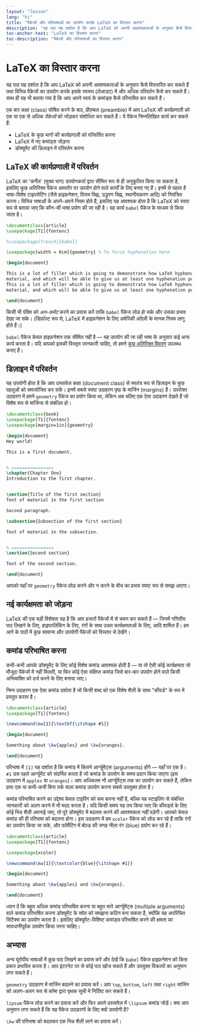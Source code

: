 ```yaml
---
layout: "lesson"
lang: "hi"
title: "पैकेजों और परिभाषाओं का उपयोग करके LaTeX का विस्तार करना"
description: "यह पाठ यह दर्शाता है कि आप LaTeX को अपनी आवश्यकताओं के अनुसार कैसे विस्तारित कर सकते हैं तथा विभिन्न पैकेजों का उपयोग करके इसके स्वरूप (लेआउट) में और अधिक परिवर्तन कैसे कर सकते हैं। साथ ही यह भी बताया गया है कि आप अपने स्वयं के कमांड्स कैसे परिभाषित कर सकते हैं।"
toc-anchor-text: "LaTeX का विस्तार करना"
toc-description: "पैकेजों और परिभाषाओं का विस्तार करना"
---
```


# LaTeX का विस्तार करना

<span
  class="summary">यह पाठ यह दर्शाता है कि आप LaTeX को अपनी आवश्यकताओं के अनुसार कैसे विस्तारित कर सकते हैं तथा विभिन्न पैकेजों का उपयोग करके इसके स्वरूप (लेआउट) में और अधिक परिवर्तन कैसे कर सकते हैं। साथ ही यह भी बताया गया है कि आप अपने स्वयं के कमांड्स कैसे परिभाषित कर सकते हैं।</span>

एक बार कक्षा (class) घोषित करने के बाद, प्रीएम्बल (preamble) में आप LaTeX की कार्यप्रणाली को एक या एक से अधिक *पैकेजों* को जोड़कर संशोधित कर सकते हैं। ये पैकेज निम्नलिखित कार्य कर सकते हैं:

- LaTeX के कुछ भागों की कार्यप्रणाली को परिवर्तित करना  
- LaTeX में नए कमांड्स जोड़ना  
- डॉक्यूमेंट की डिज़ाइन में परिवर्तन करना  



## LaTeX की कार्यप्रणाली में परिवर्तन

LaTeX का 'कर्नेल' (मुख्य भाग) उपयोगकर्ता द्वारा सीमित रूप से ही अनुकूलित किया जा सकता है, इसलिए कुछ अतिरिक्त पैकेज आमतौर पर उपयोग होने वाले कार्यों के लिए बनाए गए हैं। इनमें से पहला है भाषा-विशेष टाइपसेटिंग (जैसे हाइफ़नेशन, विराम चिह्न, उद्धरण चिह्न, स्थानीयकरण आदि) को नियंत्रित करना। विभिन्न भाषाओं के अपने-अपने नियम होते हैं, इसलिए यह आवश्यक होता है कि LaTeX को स्पष्ट रूप से बताया जाए कि कौन-सी भाषा प्रयोग की जा रही है। यह कार्य `babel` पैकेज के माध्यम से किया जाता है।


```latex
\documentclass{article}
\usepackage[T1]{fontenc}

%\usepackage[french]{babel}

\usepackage[width = 6cm]{geometry} % To force hyphenation here

\begin{document}

This is a lot of filler which is going to demonstrate how LaTeX hyphenates
material, and which will be able to give us at least one hyphenation point.
This is a lot of filler which is going to demonstrate how LaTeX hyphenates
material, and which will be able to give us at least one hyphenation point.

\end{document}
```

किसी भी पंक्ति को *अन-कमेंट* करने का प्रयास करें ताकि `babel` पैकेज लोड हो सके और उसका प्रभाव देखा जा सके। (डिफ़ॉल्ट रूप से, LaTeX में हाइफ़नेशन के लिए अमेरिकी अंग्रेज़ी के मानक नियम लागू होते हैं।)

`babel` पैकेज केवल हाइफ़नेशन तक सीमित नहीं है — यह उपयोग की जा रही भाषा के अनुसार कई अन्य कार्य करता है। यदि आपको इसकी विस्तृत जानकारी चाहिए, तो हमने [कुछ अतिरिक्त विवरण](more-06) उपलब्ध कराए हैं।



## डिज़ाइन में परिवर्तन
यह उपयोगी होता है कि आप दस्तावेज़ कक्षा (document class) से स्वतंत्र रूप से डिज़ाइन के कुछ पहलुओं को समायोजित कर सकें। इनमें सबसे स्पष्ट उदाहरण पृष्ठ के मार्जिन (margins) हैं। उपरोक्त उदाहरण में हमने `geometry` पैकेज का प्रयोग किया था, लेकिन अब चलिए एक ऐसा उदाहरण देखते हैं जो विशेष रूप से मार्जिन्स से संबंधित हो।

```latex
\documentclass{book}
\usepackage[T1]{fontenc}
\usepackage[margin=1in]{geometry}

\begin{document}
Hey world!

This is a first document.


% ================
\chapter{Chapter One}
Introduction to the first chapter.


\section{Title of the first section}
Text of material in the first section

Second paragraph.

\subsection{Subsection of the first section}

Text of material in the subsection.


% ================
\section{Second section}

Text of the second section.

\end{document}
```

आपको यहाँ पर `geometry` पैकेज लोड करने और न करने के बीच का प्रभाव स्पष्ट रूप से समझ आएगा।


## नई कार्यक्षमता को जोड़ना

LaTeX की एक बड़ी विशेषता यह है कि आप हजारों पैकेजों में से चयन कर सकते हैं — जिनमें गणितीय पाठ लिखने के लिए, हाइपरलिंकिंग के लिए, रंगों के साथ उन्नत कार्यक्षमताओं के लिए, आदि शामिल हैं। हम आगे के पाठों में कुछ सामान्य और उपयोगी पैकेजों को विस्तार से देखेंगे।


## कमांड परिभाषित करना

कभी-कभी आपके डॉक्यूमेंट के लिए कोई विशेष कमांड आवश्यक होती है — या तो ऐसी कोई कार्यक्षमता जो मौजूदा पैकेजों में नहीं मिलती, या फिर कोई ऐसा संक्षिप्त कमांड जिसे बार-बार उपयोग होने वाले किसी अभिव्यक्ति को दर्ज करने के लिए बनाया जाए।

निम्न उदाहरण एक ऐसा कमांड दर्शाता है जो किसी शब्द को एक विशेष शैली के साथ "कीवर्ड" के रूप में प्रस्तुत करता है।

```latex
\documentclass{article}
\usepackage[T1]{fontenc}

\newcommand\kw[1]{\textbf{\itshape #1}}

\begin{document}

Something about \kw{apples} and \kw{oranges}.

\end{document}
```

परिभाषा में `[1]` यह दर्शाता है कि कमांड में कितने आर्ग्यूमेंट्स (arguments) होंगे — यहाँ पर एक है। `#1` उस पहले आर्ग्यूमेंट को संदर्भित करता है जो कमांड के उपयोग के समय प्रदान किया जाएगा (इस उदाहरण में `apples` या `oranges`)। आप अधिकतम नौ आर्ग्यूमेंट्स तक का उपयोग कर सकते हैं, लेकिन प्रायः एक या कभी-कभी बिना तर्क वाला कमांड उपयोग करना सबसे उपयुक्त होता है।

कमांड परिभाषित करने का उद्देश्य केवल टाइपिंग को कम करना नहीं है, बल्कि यह स्टाइलिंग से संबंधित जानकारी को अलग करने में भी मदद करता है। यदि किसी समय यह तय किया जाए कि कीवर्ड्स के लिए कोई भिन्न शैली अपनाई जाए, तो पूरे डॉक्यूमेंट में बदलाव करने की आवश्यकता नहीं पड़ेगी। आपको केवल कमांड की ही परिभाषा को बदलना होगा। इस उदाहरण में हम `xcolor` पैकेज को लोड कर रहे हैं ताकि रंगों का उपयोग किया जा सके, और फॉर्मेटिंग में बोल्ड की जगह नीला रंग (blue) प्रयोग कर रहे हैं।

```latex
\documentclass{article}
\usepackage[T1]{fontenc}

\usepackage{xcolor}

\newcommand\kw[1]{\textcolor{blue}{\itshape #1}}

\begin{document}

Something about \kw{apples} and \kw{oranges}.

\end{document}
```

ध्यान दें कि बहुत अधिक कमांड परिभाषित करना या बहुत सारे आर्ग्यूमेंट्स (multiple arguments) वाले कमांड परिभाषित करना डॉक्यूमेंट के स्रोत को समझना कठिन बना सकता है, क्योंकि यह अपरिचित सिंटैक्स का उपयोग करता है। इसलिए डॉक्यूमेंट-विशिष्ट कमांड्स परिभाषित करने की क्षमता का सावधानीपूर्वक उपयोग किया जाना चाहिए।


## अभ्यास

अन्य यूरोपीय भाषाओं में कुछ पाठ लिखने का प्रयास करें और देखें कि `babel` पैकेज हाइफ़नेशन को किस प्रकार प्रभावित करता है। आप इंटरनेट पर से कोई पाठ खोज सकते हैं और उपयुक्त विकल्पों का अनुमान लगा सकते हैं।

`geometry` उदाहरण में मार्जिन बदलने का प्रयास करें। आप `top`, `bottom`, `left` तथा `right` मार्जिन को अलग-अलग रूप से कॉमा द्वारा पृथक सूची में निर्दिष्ट कर सकते हैं।

`lipsum` पैकेज लोड करने का प्रयास करें और फिर अपने दस्तावेज़ में `\lipsum` कमांड जोड़ें। क्या आप अनुमान लगा सकते हैं कि यह पैकेज उदाहरणों के लिए क्यों उपयोगी है?

`\kw` की परिभाषा को बदलकर एक भिन्न शैली लाने का प्रयास करें।